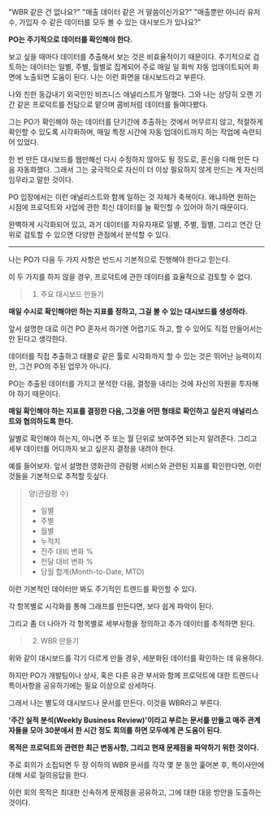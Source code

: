 "WBR 같은 건 없나요?"
"매출 데이터 같은 거 말씀이신가요?"
"매출뿐만 아니라 유저 수, 가입자 수 같은 데이터를 모두 볼 수 있는 대시보드가 있나요?"

**PO는 주기적으로 데이터를 확인해야 한다.**

보고 싶을 때마다 데이터를 추출해서 보는 것은 비효율적이기 때문이다. 주기적으로 검토하는 데이터는 일별, 주별, 월별로 집계되어 주로 매일 일 회씩 자동 업데이트되어 화면에 노출되면 도움이 된다. 나는 이런 화면을 대시보드라고 부른다.

나와 친한 동갑내기 외국인인 비즈니스 애널리스트가 말했다. 그와 나는 상당히 오랜 기간 같은 프로덕트를 전담으로 맡으며 콤비처럼 데이터를 들여다봤다.

그는 PO가 확인해야 하는 데이터를 단기간에 추출하는 것에서 머무르지 않고, 적절하게 확인할 수 있도록 시각화하며, 매일 특정 시간에 자동 업데이트까지 하는 작업에 숙련되어 있었다.

한 번 만든 대시보드를 웹만해선 다시 수정하지 않아도 될 정도로, 혼신을 다해 만든 다음 자동화했다. 그래서 그는 궁극적으로 자신이 더 이상 필요하지 않게 만드는 게 자신의 임무라고 말한 것이다.

PO 입장에서는 이런 애널리스트와 함께 일하는 것 자체가 축복이다. 왜냐하면 원하는 시점에 프로덕트와 사업에 관한 최신 데이터를 늘 확인할 수 있어야 하기 때문이다.

완벽하게 시각화되어 있고, 과거 데이터를 자유자재로 일별, 주별, 월별, 그리고 연간 단위로 검토할 수 있으면 다양한 관점에서 분석할 수 있다.

---

나는 PO가 다음 두 가지 사항은 반드시 기본적으로 진행해야 한다고 믿는다.

이 두 가지를 하지 않을 경우, 프로덕트에 관한 데이터를 효율적으로 검토할 수 없다.

> 1. 주요 대시보드 만들기

**매일 수시로 확인해야만 하는 지표를 정하고, 그걸 볼 수 있는 대시보드를 생성하라.**

앞서 설명한 대로 이건 PO 혼자서 하기엔 어렵기도 하고, 할 수 있어도 직접 만들어서는 안 된다고 생각한다.

데이터를 직접 추출하고 태블로 같은 툴로 시각화까지 할 수 있는 것은 뛰어난 능력이지만, 그건 PO의 주된 업무가 아니다.

PO는 추출된 데이터를 가지고 분석한 다음, 결정을 내리는 것에 자신의 자원을 투자해야 하기 때문이다.

**매일 확인해야 하는 지표를 결정한 다음, 그것을 어떤 형태로 확인하고 싶은지 애널리스트와 협의하도록 한다.**

일별로 확인해야 하는지, 아니면 주 또는 월 단위로 보여주면 되는지 알려준다. 그리고 세부 데이터를 어디까지 보고 싶은지 결정을 내려야 한다.

예를 들어보자. 앞서 설명한 영화관의 관람평 서비스와 관련된 지표를 확인한다면, 이런 것들을 기본적으로 추적할 듯싶다.

> 양(관람평 수)
> - 일별
> - 주별
> - 월별
> - 누적치
> - 전주 대비 변화 %
> - 전달 대비 변화 %
> - 당월 합계(Month-to-Date, MTD)

이런 기본적인 데이터만 봐도 주기적인 트렌드를 확인할 수 있다.

각 항목별로 시각화를 통해 그래프를 만든다면, 보다 쉽게 파악이 된다.

그리고 좀 더 나아가 각 항목별로 세부사항을 정의하고 추가 데이터를 추적하면 된다.

> 2. WBR 만들기

위와 같이 대시보드를 각기 다르게 만들 경우, 세분화된 데이터를 확인하는 데 유용하다.

하지만 PO가 개발팀이나 상사, 혹은 다른 유관 부서와 함께 프로덕트에 대한 트렌드나 특이사항을 공유하기에는 필요 이상으로 상세하다.

그래서 나는 별도의 대시보드나 문서를 만든다. 이것을 WBR라고 부른다.

**'주간 실적 분석(Weekly Business Review)'이라고 부르는 문서를 만들고 매주 관계자들을 모아 30분에서 한 시간 정도 회의를 하면 모두에게 큰 도움이 된다.**

**목적은 프로덕트와 관련한 최근 변동사항, 그리고 현재 문제점을 파악하기 위한 것이다.**

주로 회의가 소집되면 두 장 이하의 WBR 문서를 각각 몇 분 동안 훑어본 후, 특이사안에 대해 서로 질의응답을 한다.

이런 회의 목적은 최대한 신속하게 문제점을 공유하고, 그에 대한 대응 방안을 도출하는 것이다.

